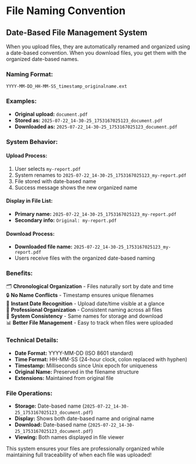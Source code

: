 # File Naming Convention

## Date-Based File Management System

When you upload files, they are automatically renamed and organized using a date-based convention. When you download files, you get them with the organized date-based names.

### **Naming Format:**
```
YYYY-MM-DD_HH-MM-SS_timestamp_originalname.ext
```

### **Examples:**
- **Original upload:** `document.pdf`
- **Stored as:** `2025-07-22_14-30-25_1753167025123_document.pdf`
- **Downloaded as:** `2025-07-22_14-30-25_1753167025123_document.pdf`

### **System Behavior:**

#### **Upload Process:**
1. User selects `my-report.pdf`
2. System renames to `2025-07-22_14-30-25_1753167025123_my-report.pdf`
3. File stored with date-based name
4. Success message shows the new organized name

#### **Display in File List:**
- **Primary name:** `2025-07-22_14-30-25_1753167025123_my-report.pdf`
- **Secondary info:** `Original: my-report.pdf`

#### **Download Process:**
- **Downloaded file name:** `2025-07-22_14-30-25_1753167025123_my-report.pdf`
- Users receive files with the organized date-based naming

### **Benefits:**

🗂️ **Chronological Organization** - Files naturally sort by date and time  
🔒 **No Name Conflicts** - Timestamp ensures unique filenames  
📅 **Instant Date Recognition** - Upload date/time visible at a glance  
💼 **Professional Organization** - Consistent naming across all files  
🔄 **System Consistency** - Same names for storage and download  
📊 **Better File Management** - Easy to track when files were uploaded  

### **Technical Details:**
- **Date Format:** YYYY-MM-DD (ISO 8601 standard)
- **Time Format:** HH-MM-SS (24-hour clock, colon replaced with hyphen)
- **Timestamp:** Milliseconds since Unix epoch for uniqueness
- **Original Name:** Preserved in the filename structure
- **Extensions:** Maintained from original file

### **File Operations:**
- **Storage:** Date-based name (`2025-07-22_14-30-25_1753167025123_document.pdf`)
- **Display:** Shows both date-based name and original name
- **Download:** Date-based name (`2025-07-22_14-30-25_1753167025123_document.pdf`)
- **Viewing:** Both names displayed in file viewer

This system ensures your files are professionally organized while maintaining full traceability of when each file was uploaded!

